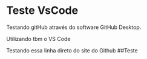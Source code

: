 # Teste VsCode 
 Testando gitHub através do software GitHub Desktop.

 Utilizando tbm o VS Code
 
 Testando essa linha direto do site do Github ##Teste
